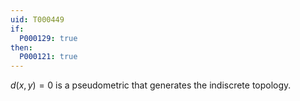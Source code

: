 ```yaml
---
uid: T000449
if:
  P000129: true
then:
  P000121: true
---
```


$d(x,y)=0$ is a pseudometric that generates the indiscrete topology.

